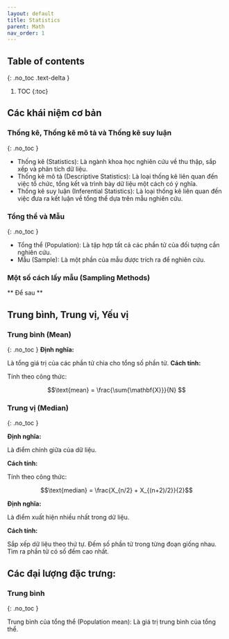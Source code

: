```yaml
---
layout: default
title: Statistics
parent: Math
nav_order: 1
---
```

## Table of contents
{: .no_toc .text-delta }

1. TOC
{:toc}

## Các khái niệm cơ bản

### Thống kê, Thống kê mô tả và Thống kê suy luận
{: .no_toc }
- Thống kê (Statistics): Là ngành khoa học nghiên cứu về thu thập, sắp xếp và phân tích dữ liệu.
- Thống kê mô tả (Descriptive Statistics): Là loại thống kê liên quan đến việc tổ chức, tổng kết và trình bày dữ liệu một cách có ý nghĩa.
- Thống kê suy luận (Inferential Statistics): Là loại thống kê liên quan đến việc đưa ra kết luận về tổng thể dựa trên mẫu nghiên cứu.

### Tổng thể và Mẫu
{: .no_toc }
- Tổng thể (Population): Là tập hợp tất cả các phần tử của đối tượng cần nghiên cứu.
- Mẫu (Sample): Là một phần của mẫu được trích ra để nghiên cứu.

### Một số cách lấy mẫu (Sampling Methods)
** Để sau **

## Trung bình, Trung vị, Yếu vị

### Trung bình (Mean)
{: .no_toc }
**Định nghĩa:**

Là tổng giá trị của các phần tử chia cho tổng số phần tử.
**Cách tính:**

Tính theo công thức:

$$\text{mean} = \frac{\sum{\mathbf{X}}}{N} $$

### Trung vị (Median)
{: .no_toc }

**Định nghĩa:**

Là điểm chính giữa của dữ liệu.

**Cách tính:**

Tính theo công thức:

$$\text{median} = \frac{X_{n/2} + X_{(n+2)/2}}{2}$$

**Định nghĩa:**

Là điểm xuất hiện nhiều nhất trong dữ liệu.

**Cách tính:**

Sắp xếp dữ liệu theo thứ tự. Đếm số phần tử trong từng đoạn giống nhau. Tìm ra phần tử có số đếm cao nhất.


## Các đại lượng đặc trưng:

### Trung bình
{: .no_toc }

 Trung bình của tổng thể (Population mean):
Là giá trị trung bình của tổng thể.

